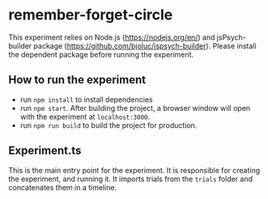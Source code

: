 # remember-forget-circle

This experiment relies on Node.js (https://nodejs.org/en/) and jsPsych-builder package (https://github.com/bjoluc/jspsych-builder). Please install the dependent package before running the experiment.

## How to run the experiment

- run `npm install` to install dependencies
- run `npm start`. After building the project, a browser window will open with the experiment at `localhost:3000`.
- run `npm run build` to build the project for production.

## Experiment.ts

This is the main entry point for the experiment. It is responsible for creating the experiment, and running it. It imports trials from the `trials` folder and concatenates them in a timeline.
